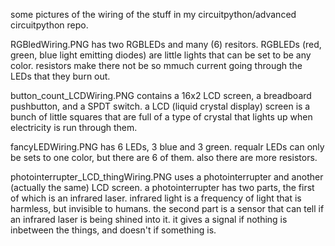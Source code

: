 some pictures of the wiring of the stuff in my circuitpython/advanced circuitpython repo.

RGBledWiring.PNG has two RGBLEDs and many (6) resitors. RGBLEDs (red, green, blue light emitting diodes) are little lights that can be set to be any color. resistors make there not be so mmuch current going through the LEDs that they burn out.

button_count_LCDWiring.PNG contains a 16x2 LCD screen, a breadboard pushbutton, and a SPDT switch. a LCD (liquid crystal display) screen is a bunch of little squares that are full of a type of crystal that lights up when electricity is run through them.

fancyLEDWiring.PNG has 6 LEDs, 3 blue and 3 green. requalr LEDs can only be sets to one color, but there are 6 of them. also there are more resistors.

photointerrupter_LCD_thingWiring.PNG uses a photointerrupter and another (actually the same) LCD screen. a photointerrupter has two parts, the first of which is an infrared laser. infrared light is a frequency of light that is harmless, but invisible to humans. the second part is a sensor that can tell if an infrared laser is being shined into it. it gives a signal if nothing is inbetween the things, and doesn't if something is.
